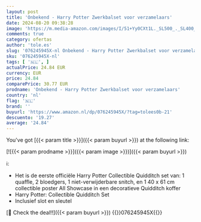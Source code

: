 ```yaml
---
layout: post
title: 'Onbekend - Harry Potter Zwerkbalset voor verzamelaars'
date: 2024-08-20 09:38:28
image: 'https://m.media-amazon.com/images/I/51+Yy0CXt1L._SL500_._SL400_.jpg'
comments: true
category: ofertas
author: 'tole.es'
slug: '076245945X-nl Onbekend - Harry Potter Zwerkbalset voor verzamelaars'
sku: '076245945X-nl'
tags: [ '🇳🇱', ]
actualPrice: 24.84 EUR
currency: EUR
price: 24.84
comparePrice: 30.77 EUR
prodname: 'Onbekend - Harry Potter Zwerkbalset voor verzamelaars'
country: 'nl'
flag: '🇳🇱'
brand: ''
buyurl: 'https://www.amazon.nl/dp/076245945X/?tag=tolees0b-21'
descuento: '19.27'
average: '24.84'
---
```


You've got [{{< param title >}}]({{< param buyurl >}}) at the following link:

[![{{< param prodname >}}]({{< param image >}})]({{< param buyurl >}})

ℹ️:

- Het is de eerste officiële Harry Potter Collectible Quidditch set van: 1 quaffle, 2 bloedgers, 1 niet-verwijderbare snitch, en 1 40 x 61 cm collectible poster All Showcase in een decoratieve Quidditch koffer
- Harry Potter: Collectible Quidditch Set
- Inclusief slot en sleutel

[🛒 Check the deal!!]({{< param buyurl >}})
{{<world>}}076245945X{{</world>}}
